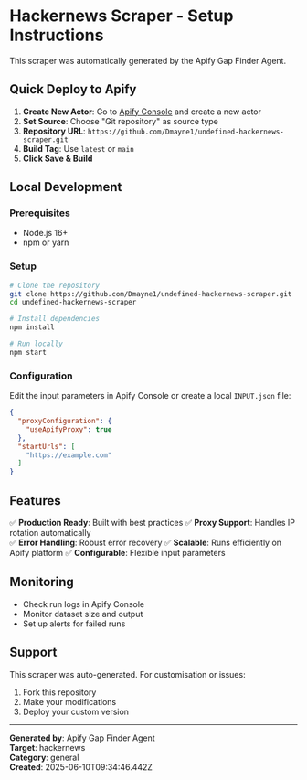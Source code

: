 # Hackernews Scraper - Setup Instructions

This scraper was automatically generated by the Apify Gap Finder Agent.

## Quick Deploy to Apify

1. **Create New Actor**: Go to [Apify Console](https://console.apify.com/actors) and create a new actor
2. **Set Source**: Choose "Git repository" as source type
3. **Repository URL**: `https://github.com/Dmayne1/undefined-hackernews-scraper.git`
4. **Build Tag**: Use `latest` or `main`
5. **Click Save & Build**

## Local Development

### Prerequisites
- Node.js 16+
- npm or yarn

### Setup
```bash
# Clone the repository
git clone https://github.com/Dmayne1/undefined-hackernews-scraper.git
cd undefined-hackernews-scraper

# Install dependencies
npm install

# Run locally
npm start
```

### Configuration
Edit the input parameters in Apify Console or create a local `INPUT.json` file:

```json
{
  "proxyConfiguration": {
    "useApifyProxy": true
  },
  "startUrls": [
    "https://example.com"
  ]
}
```

## Features

✅ **Production Ready**: Built with best practices
✅ **Proxy Support**: Handles IP rotation automatically  
✅ **Error Handling**: Robust error recovery
✅ **Scalable**: Runs efficiently on Apify platform
✅ **Configurable**: Flexible input parameters

## Monitoring

- Check run logs in Apify Console
- Monitor dataset size and output
- Set up alerts for failed runs

## Support

This scraper was auto-generated. For customisation or issues:

1. Fork this repository
2. Make your modifications
3. Deploy your custom version

---

**Generated by**: Apify Gap Finder Agent  
**Target**: hackernews  
**Category**: general  
**Created**: 2025-06-10T09:34:46.442Z